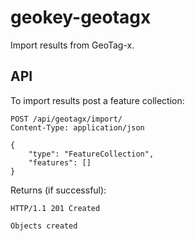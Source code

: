 # geokey-geotagx

Import results from GeoTag-x.

## API

To import results post a feature collection:

```
POST /api/geotagx/import/
Content-Type: application/json

{
    "type": "FeatureCollection",
    "features": []
}
```

Returns (if successful):

```
HTTP/1.1 201 Created

Objects created
```
